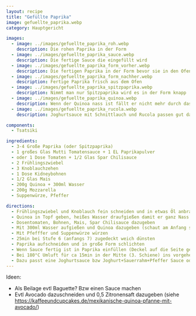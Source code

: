 ```yaml
---
layout: recipe
title: "Gefüllte Paprika"
image: gefuellte_paprika.webp
category: Hauptgericht

images:
  - image: ../images/gefuellte_paprika_roh.webp
    description: Die rohen Paprika in der Form
  - image: ../images/gefuellte_paprika_sauce.webp
    description: Die fertige Sauce die eingefüllt wird
  - image: ../images/gefuellte_paprika_form_vorher.webp
    description: Die fertigen Paprika in der Form bevor sie in den Ofen kommen
  - image: ../images/gefuellte_paprika_form_nachher.webp
    description: Fertige Paprika frisch aus dem Ofen
  - image: ../images/gefuellte_paprika_spitzpaprika.webp
    description: Nimmt man nur Spitzpaprika wird es in der Form knapp
  - image: ../images/gefuellte_paprika_quinoa.webp
    description: Wenn der Quinoa nass ist fällt er nicht mehr durch das Sieb
  - image: ../images/gefuellte_paprika_rucola.webp
    description: Joghurtsauce mit Schnittlauch und Rucola passen gut dazu

components:
  - Tsatsiki

ingredients:
  - 3-4 Große Paprika (oder Spitzpaprika)
  - 1 großes Glas Mutti Tomatensauce + 1 EL Paprikapulver
  - oder 1 Dose Tomaten + 1/2 Glas Spar Chilisauce
  - 2 Frühlingszwiebel
  - 3 Knoblauchzehen
  - 1 Dose Kidneybohnen
  - 1/2 Glas Mais
  - 200g Quinoa + 300ml Wasser
  - 200g Mozzarella
  - Suppenwürze, Pfeffer

directions:
  - Frühlingszwiebel und Knoblauch fein schneiden und in etwas Öl anbraten
  - Quinoa in Topf geben, heißes Wasser draufgießen damit er ganz Nass ist. Danach in Sieb gießen und darin gut mit heißem Wasser abwaschen (solang er noch nicht nass ist, fällt er evtl durchs Sieb)
  - Dosentomaten, Bohnen, Mais, Spar Chilisauce dazugeben
  - Mit 300ml Wasser aufgießen und Quinoa dazugeben (schaut am Anfang sehr flüssig aus aber saugt sich mit der Zeit voll)
  - Mit Pfefffer und Suppenwürze würzen
  - 25min bei Stufe 6 (anfangs 7) zugedeckt weich dünsten
  - Paprika aufschneiden und in große Form schlichten
  - Wenn Sauce fertig ist in Paprika einfüllen (Deckel auf die Seite geben) und mit geschnittenem Mozzarella bedecken
  - Bei 180°C Umluft für ca 15min in der Mitte (3. Schiene) ins vorgeheizte Backrohr geben (bis Käse leicht braun ist; gibt man sie länger rein wird Paprika zu weich)
  - Dazu passt eine Joghurtsauce bzw Joghurt+Sauerrahm+Pfeffer Sauce oder Bratkartoffeln
---
```


Ideen:

- Als Beilage evtl Baguette? Bzw einen Sauce machen
- Evtl Avocado dazuschneiden und 0,5 Zitronensaft dazugeben (siehe https://kaffeeundcupcakes.de/mexikanische-quinoa-pfanne-mit-avocado/)
